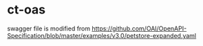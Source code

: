 # ct-oas

swagger file is modified from https://github.com/OAI/OpenAPI-Specification/blob/master/examples/v3.0/petstore-expanded.yaml
